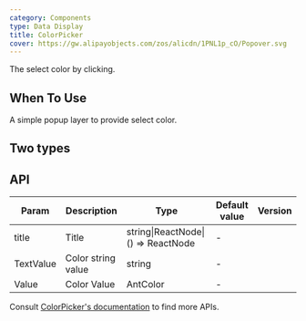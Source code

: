 ```yaml
---
category: Components
type: Data Display
title: ColorPicker
cover: https://gw.alipayobjects.com/zos/alicdn/1PNL1p_cO/Popover.svg
---
```


The select color by clicking.

## When To Use

A simple popup layer to provide select color.


## Two types


## API

| Param   | Description         | Type                               | Default value | Version |
| ------- | ------------------- | ---------------------------------- | ------------- | ------- |
| title   | Title | string\|ReactNode\|() => ReactNode | -      |      |
| TextValue   | Color string value | string | -      |      |
| Value   | Color Value | AntColor | -      |      |

Consult [ColorPicker's documentation](/components/colorpicker/#API) to find more APIs.

